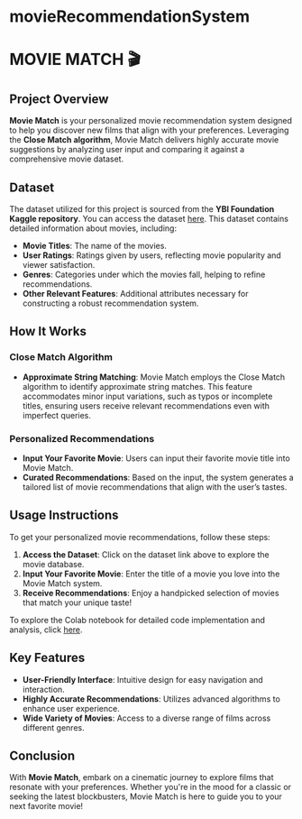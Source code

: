 # movieRecommendationSystem
#  MOVIE MATCH 🎬

## Project Overview

**Movie Match** is your personalized movie recommendation system designed to help you discover new films that align with your preferences. Leveraging the **Close Match algorithm**, Movie Match delivers highly accurate movie suggestions by analyzing user input and comparing it against a comprehensive movie dataset.

## Dataset

The dataset utilized for this project is sourced from the **YBI Foundation Kaggle repository**. You can access the dataset [here](https://github.com/YBIFoundation/Dataset/raw/main/Customer%20Purchase.csv). This dataset contains detailed information about movies, including:

- **Movie Titles**: The name of the movies.
- **User Ratings**: Ratings given by users, reflecting movie popularity and viewer satisfaction.
- **Genres**: Categories under which the movies fall, helping to refine recommendations.
- **Other Relevant Features**: Additional attributes necessary for constructing a robust recommendation system.

## How It Works

### Close Match Algorithm
- **Approximate String Matching**: Movie Match employs the Close Match algorithm to identify approximate string matches. This feature accommodates minor input variations, such as typos or incomplete titles, ensuring users receive relevant recommendations even with imperfect queries.

### Personalized Recommendations
- **Input Your Favorite Movie**: Users can input their favorite movie title into Movie Match.
- **Curated Recommendations**: Based on the input, the system generates a tailored list of movie recommendations that align with the user’s tastes.

## Usage Instructions

To get your personalized movie recommendations, follow these steps:

1. **Access the Dataset**: Click on the dataset link above to explore the movie database.
2. **Input Your Favorite Movie**: Enter the title of a movie you love into the Movie Match system.
3. **Receive Recommendations**: Enjoy a handpicked selection of movies that match your unique taste!

To explore the Colab notebook for detailed code implementation and analysis, click [here](https://github.com/virajbhutada/Movie-Recommendation-System/blob/main/Movie%20Recommendation%20System/Movie_Recommendation_System_Colab%20(1).ipynb).

## Key Features
- **User-Friendly Interface**: Intuitive design for easy navigation and interaction.
- **Highly Accurate Recommendations**: Utilizes advanced algorithms to enhance user experience.
- **Wide Variety of Movies**: Access to a diverse range of films across different genres.

## Conclusion

With **Movie Match**, embark on a cinematic journey to explore films that resonate with your preferences. Whether you're in the mood for a classic or seeking the latest blockbusters, Movie Match is here to guide you to your next favorite movie!
